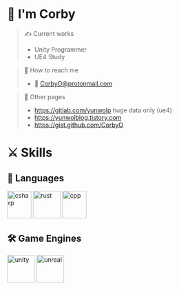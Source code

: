 # 👋 I'm Corby

> ✍ Current works
> - Unity Programmer
> - UE4 Study

> 🤝 How to reach me
> - 📧 CorbyO@protonmail.com

> 🔗 Other pages
> - https://gitlab.com/yunwolp huge data only (ue4)
> - https://yunwolblog.tistory.com
> - https://gist.github.com/CorbyO

# ⚔ Skills
## 🔣 Languages
<img alt="csharp" width="56px" height="64px" src="https://camo.githubusercontent.com/cf8ce03b1f86674dc94383197d84300f128723ed5aeb13a2ff67fa710b219dbc/68747470733a2f2f646576656c6f7065722e6665646f726170726f6a6563742e6f72672f7374617469632f6c6f676f2f6373686172702e706e67"/>      <img alt="rust" width="64px" height="64px" src="https://www.rust-lang.org/logos/rust-logo-64x64.png"/>      <img alt="cpp" width="56px" height="64px" src="https://isocpp.org/files/img/cpp_logo.png"/>

## 🛠 Game Engines
<img alt="unity" width="64px" height="64px" src="https://cdn.sanity.io/images/fuvbjjlp/production/b749e2a6d2c21623ea89d0443410ba24f1aa420a-512x512.png"/>      <img alt="unreal" width="64px" height="64px" src="https://public.boxcloud.com/api/2.0/internal_files/809821486208/versions/866775178208/representations/png_paged_2048x2048/content/1.png?access_token=1!UmWqKulYDqrjRWujHmggLviFB2gPJ697OJPOwZy-v8XMsYOpBYb90pa1ir2Te8rK6XVhzd7TUf0k3Gf9WMPtU5TNUZw8ZglCaX7cORd3YSeJ8XUK6CIwPx362hs3whMutAK_nVKEo6dYPw8vfUzhIYy4KgTkrMtsZ3DfWGOadgN3sTuN6WnvOtwUvQEIs5NpklYAE5411It7hlTzcYJU7DQiMG8ywfSMHqyR27MpNL-hKHFm-TjdPezyMvD--EGBG689DOY7_xjrxz5pUeiKJvdAto8T_1Z08HtIzFriTusVGbM6vti5hvz3QKTD2_smgvProruy_hsUMNVC1Dpq_kHhsfLTIJi6NJavuExbvTUoqIAyilvjfcmv8tGYvLNWFT9CLSAuzwgKqmu6DQaxymDRhmGR1j0_FMaAXcLnHGIRlrGzeSYLG75fy7Mv7aFnLUW-yZ9yrDUPTtnOiSMxRsW6tbFveZNFQq7plieHzsv2aFlj7jMtLCpYxyBjc-UZGshIDIwBOljO1yG2EQO9AWNz0Jr7ZGc67z_NZ05q3KEP6qQEDjx8AA9drtyx1UY1U4OC&shared_link=https%3A%2F%2Fepicgames.ent.box.com%2Fs%2Fc2m8idcyejqvg5mjf4e2q73b7jbaghft&box_client_name=box-content-preview&box_client_version=2.102.0"/>
